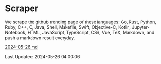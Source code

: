 # Scraper

We scrape the github trending page of these languages: Go, Rust, Python, Ruby, C++, C, Java, Shell, Makefile, Swift, Objective-C, Kotlin, Jupyter-Notebook, HTML, JavaScript, TypeScript, CSS, Vue, TeX, Markdown, and push a markdown result everyday.

[2024-05-26.md](https://github.com/yangwenmai/github-trending-backup/blob/master/2024-05-26.md)

Last Updated: 2024-05-26 04:00:06